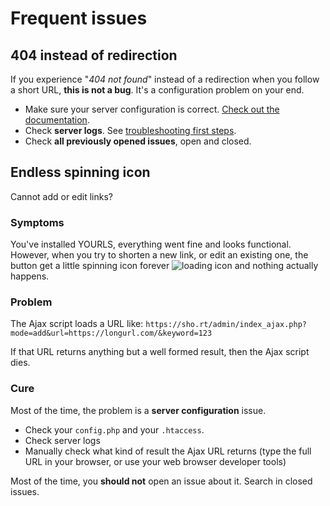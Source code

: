 # Frequent issues

## 404 instead of redirection

If you experience "_404 not found_" instead of a redirection when you follow a short URL, **this is not a bug**.
It's a configuration problem on your end.

- Make sure your server configuration is correct. [Check out the documentation](/guide/server-configuration).
- Check **server logs**. See [troubleshooting first steps](/guide/troubleshooting/first-steps).
- Check **all previously opened issues**, open and closed.

## Endless spinning icon

Cannot add or edit links?

### Symptoms

You've installed YOURLS, everything went fine and looks functional. However, when you try to shorten a new link, or edit an existing one, the button get a little spinning icon forever ![loading icon](https://raw.github.com/YOURLS/YOURLS/master/images/loading.gif) and nothing actually happens.

### Problem

The Ajax script loads a URL like: `https://sho.rt/admin/index_ajax.php?mode=add&url=https://longurl.com/&keyword=123`

If that URL returns anything but a well formed result, then the Ajax script dies.

### Cure

Most of the time, the problem is a **server configuration** issue.

- Check your `config.php` and your `.htaccess`.
- Check server logs
- Manually check what kind of result the Ajax URL returns (type the full URL in your browser, or use your web browser developer tools)

Most of the time, you **should not** open an issue about it. Search in closed issues.
